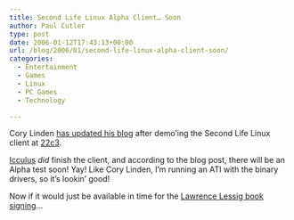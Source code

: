```yaml
---
title: Second Life Linux Alpha Client… Soon
author: Paul Cutler
type: post
date: 2006-01-12T17:43:13+00:00
url: /blog/2006/01/second-life-linux-alpha-client-soon/
categories:
  - Entertainment
  - Games
  - Linux
  - PC Games
  - Technology

---
```

Cory Linden [has updated his blog][1] after demo&#8217;ing the Second Life Linux client at [22c3][2].

[Icculus][3] _did_ finish the client, and according to the blog post, there will be an Alpha test soon! Yay! Like Cory Linden, I&#8217;m running an ATI with the binary drivers, so it&#8217;s lookin&#8217; good!

Now if it would just be available in time for the [Lawrence Lessig book signing][4]&#8230;

 [1]: http://secondlife.blogs.com/prompt/2005/12/linux_and_chaos.html
 [2]: http://events.ccc.de/congress/2005/
 [3]: http://www.icculus.org
 [4]: http://secondlife.blogs.com/nwn/2006/01/lawrence_lessig.html